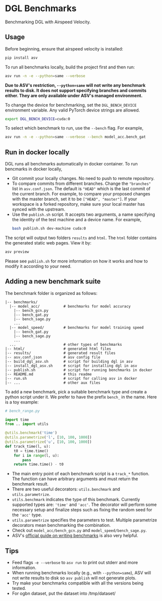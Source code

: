 DGL Benchmarks
====

Benchmarking DGL with Airspeed Velocity.

Usage
---

Before beginning, ensure that airspeed velocity is installed:

```bash
pip install asv
```

To run all benchmarks locally, build the project first and then run:

```bash
asv run -n -e --python=same --verbose
```

**Due to ASV's restriction, `--python=same` will not write any benchmark results
to disk. It does not support specifying branches and commits either. They are only
available under ASV's managed environment.**

To change the device for benchmarking, set the `DGL_BENCH_DEVICE` environment variable.
Any valid PyTorch device strings are allowed.

```bash
export DGL_BENCH_DEVICE=cuda:0
```

To select which benchmark to run, use the `--bench` flag. For example,

```bash
asv run -n -e --python=same --verbose --bench model_acc.bench_gat
```

Run in docker locally
---

DGL runs all benchmarks automatically in docker container. To run bencmarks in docker locally,

* Git commit your locally changes. No need to push to remote repository.
* To compare commits from different branches. Change the `"branches"` list in `asv.conf.json`.
  The default is `"HEAD"` which is the last commit of the current branch. For example, to
  compare your proposed changes with the master branch, set it to be `["HEAD", "master"]`.
  If your workspace is a forked repository, make sure your local master has synced with
  the upstream.
* Use the `publish.sh` script. It accepts two arguments, a name specifying the identity of
  the test machine and a device name. For example,
  ```bash
  bash publish.sh dev-machine cuda:0
  ```

The script will output two folders `results` and `html`. The `html` folder contains the
generated static web pages. View it by:

```bash
asv preview
```

Please see `publish.sh` for more information on how it works and how to modify it according
to your need.

Adding a new benchmark suite
---

The benchmark folder is organized as follows:

```
|-- benchmarks/
  |-- model_acc/           # benchmarks for model accuracy
    |-- bench_gcn.py
    |-- bench_gat.py
    |-- bench_sage.py
    ...
  |-- model_speed/         # benchmarks for model training speed
    |-- bench_gat.py
    |-- bench_sage.py
    ...
  ...                      # other types of benchmarks
|-- html/                  # generated html files
|-- results/               # generated result files
|-- asv.conf.json          # asv config file
|-- build_dgl_asv.sh       # script for building dgl in asv
|-- install_dgl_asv.sh     # script for installing dgl in asv
|-- publish.sh             # script for running benchmarks in docker
|-- README.md              # this readme
|-- run.sh                 # script for calling asv in docker
|-- ...                    # other aux files
```

To add a new benchmark, pick a suitable benchmark type and create a python script under
it. We prefer to have the prefix `bench_` in the name. Here is a toy example:

```python
# bench_range.py

import time
from .. import utils

@utils.benchmark('time')
@utils.parametrize('l', [10, 100, 1000])
@utils.parametrize('u', [10, 100, 1000])
def track_time(l, u):
    t0 = time.time()
    for i in range(l, u):
        pass
    return time.time() - t0
```

* The main entry point of each benchmark script is a `track_*` function. The function
  can have arbitrary arguments and must return the benchmark result.
* There are two useful decorators: `utils.benchmark` and `utils.parametrize`.
* `utils.benchmark` indicates the type of this benchmark. Currently supported types are:
  `'time'` and `'acc'`. The decorator will perform some necessary setup and finalize
  steps such as fixing the random seed for the `'acc'` type.
* `utils.parametrize` specifies the parameters to test.
  Multiple parametrize decorators mean benchmarking the combination.
* Check out `model_acc/bench_gcn.py` and `model_speed/bench_sage.py`.
* ASV's [official guide on writing benchmarks](https://asv.readthedocs.io/en/stable/writing_benchmarks.html)
  is also very helpful.


Tips
----
* Feed flags `-e --verbose` to `asv run` to print out stderr and more information.
* When running benchmarks locally (e.g., with `--python=same`), ASV will not write results to disk
  so `asv publish` will not generate plots.
* Try make your benchmarks compatible with all the versions being tested.
* For ogbn dataset, put the dataset into /tmp/dataset/
